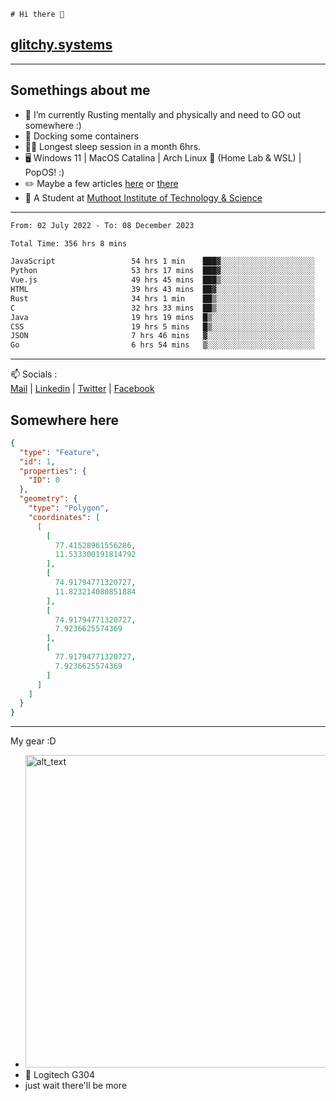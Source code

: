 ```
# Hi there 👋
```
## [glitchy.systems](https://glitchy.systems)
---

## Somethings about me



- 🌱 I’m currently Rusting mentally and physically and need to GO out somewhere :)
- 🐋 Docking some containers
- 😶‍🌫️ Longest sleep session in a month 6hrs.
- 🖥️ Windows 11 | MacOS Catalina | Arch Linux 🦩 (Home Lab & WSL) | PopOS! :)
- ✏️ Maybe a few articles [here](https://medium.com/@advaithnarayanan8) or [there](https://medium.com/@advaithnarayanan8)
- 📑 A Student at [Muthoot Institute of Technology & Science](https://mgmits.ac.in/)



---

<!--START_SECTION:waka-->

```txt
From: 02 July 2022 - To: 08 December 2023

Total Time: 356 hrs 8 mins

JavaScript                 54 hrs 1 min    ███▓░░░░░░░░░░░░░░░░░░░░░   15.17 %
Python                     53 hrs 17 mins  ███▓░░░░░░░░░░░░░░░░░░░░░   14.96 %
Vue.js                     49 hrs 45 mins  ███▒░░░░░░░░░░░░░░░░░░░░░   13.97 %
HTML                       39 hrs 43 mins  ██▓░░░░░░░░░░░░░░░░░░░░░░   11.15 %
Rust                       34 hrs 1 min    ██▒░░░░░░░░░░░░░░░░░░░░░░   09.56 %
C                          32 hrs 33 mins  ██▒░░░░░░░░░░░░░░░░░░░░░░   09.14 %
Java                       19 hrs 19 mins  █▒░░░░░░░░░░░░░░░░░░░░░░░   05.42 %
CSS                        19 hrs 5 mins   █▒░░░░░░░░░░░░░░░░░░░░░░░   05.36 %
JSON                       7 hrs 46 mins   ▓░░░░░░░░░░░░░░░░░░░░░░░░   02.18 %
Go                         6 hrs 54 mins   ▒░░░░░░░░░░░░░░░░░░░░░░░░   01.94 %
```

<!--END_SECTION:waka-->

---

📫 Socials :<br>
[Mail](mailto:advaithnarayanan8@gmail.com) | [Linkedin](https://www.linkedin.com/in/advaith-narayanan-a72152214/) | [Twitter](https://twitter.com/advaithnarayan) | [Facebook](https://screenmessage.com/qinq)

## Somewhere here

```geojson
{
  "type": "Feature",
  "id": 1,
  "properties": {
    "ID": 0
  },
  "geometry": {
    "type": "Polygon",
    "coordinates": [
      [
        [
          77.41528961556286,
          11.533300191814792
        ],
        [
          74.91794771320727,
          11.823214080851884
        ],
        [
          74.91794771320727,
          7.9236625574369
        ],
        [
          77.91794771320727,
          7.9236625574369
        ]
      ]
    ]
  }
}
```


--- 
My gear :D

- [<img alt="alt_text" width="500px" src="https://valid.x86.fr/cache/banner/xv24bv-6.png" />](https://valid.x86.fr/xv24bv)
- 🐁 Logitech G304
- just wait there'll be more

